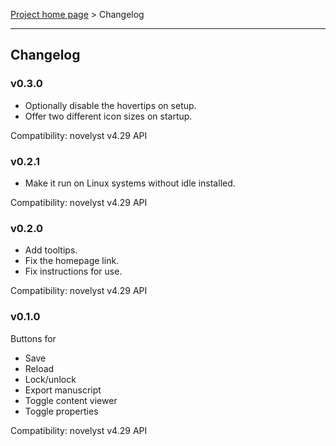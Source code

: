 [Project home page](index) > Changelog

------------------------------------------------------------------------

## Changelog

### v0.3.0

- Optionally disable the hovertips on setup.
- Offer two different icon sizes on startup.

Compatibility: novelyst v4.29 API

### v0.2.1

- Make it run on Linux systems without idle installed.

Compatibility: novelyst v4.29 API

### v0.2.0

- Add tooltips.
- Fix the homepage link.
- Fix instructions for use.

Compatibility: novelyst v4.29 API

### v0.1.0

Buttons for
- Save
- Reload
- Lock/unlock
- Export manuscript
- Toggle content viewer
- Toggle properties

Compatibility: novelyst v4.29 API
